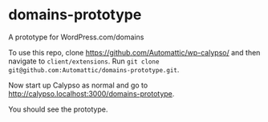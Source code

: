 # domains-prototype
A prototype for WordPress.com/domains

To use this repo, clone https://github.com/Automattic/wp-calypso/ and then navigate to `client/extensions`. Run `git clone git@github.com:Automattic/domains-prototype.git`.

Now start up Calypso as normal and go to http://calypso.localhost:3000/domains-prototype.

You should see the prototype.
